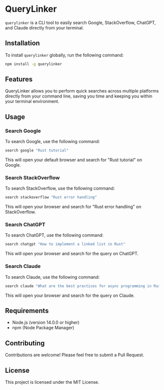 # QueryLinker

`querylinker` is a CLI tool to easily search Google, StackOverflow, ChatGPT, and Claude directly from your terminal.

## Installation

To install `querylinker` globally, run the following command:

```bash
npm install -g querylinker
```

## Features

QueryLinker allows you to perform quick searches across multiple platforms directly from your command line, saving you time and keeping you within your terminal environment.

## Usage

### Search Google

To search Google, use the following command:

```bash
search google "Rust tutorial"
```

This will open your default browser and search for "Rust tutorial" on Google.

### Search StackOverflow

To search StackOverflow, use the following command:

```bash
search stackoverflow "Rust error handling"
```

This will open your browser and search for "Rust error handling" on StackOverflow.

### Search ChatGPT

To search ChatGPT, use the following command:

```bash
search chatgpt "How to implement a linked list in Rust"
```

This will open your browser and search for the query on ChatGPT.

### Search Claude

To search Claude, use the following command:

```bash
search claude "What are the best practices for async programming in Rust?"
```

This will open your browser and search for the query on Claude.

## Requirements

- Node.js (version 14.0.0 or higher)
- npm (Node Package Manager)

## Contributing

Contributions are welcome! Please feel free to submit a Pull Request.

## License

This project is licensed under the MIT License.
